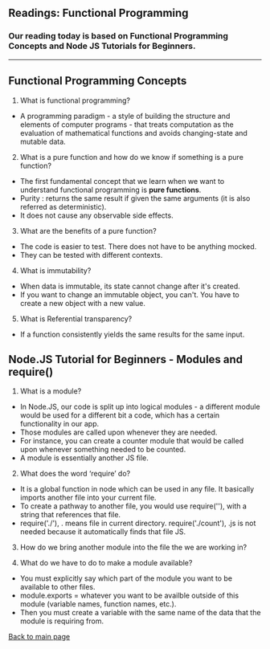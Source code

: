 ## Readings: Functional Programming 

### Our reading today is based on Functional Programming Concepts and Node JS Tutorials for Beginners. 
---

## Functional Programming Concepts 

1. What is functional programming?
- A programming paradigm - a style of building the structure and elements of computer programs - that treats computation as the evaluation of mathematical functions and avoids changing-state and mutable data. 

2. What is a pure function and how do we know if something is a pure function?
- The first fundamental concept that we learn when we want to understand functional programming is **pure functions**. 
- Purity : returns the same result if given the same arguments (it is also referred as deterministic).
- It does not cause any observable side effects. 

3. What are the benefits of a pure function?
- The code is easier to test. There does not have to be anything mocked. 
- They can be tested with different contexts. 

4. What is immutability?
- When data is immutable, its state cannot change after it's created. 
- If you want to change an immutable object, you can't. You have to create a new object with a new value. 

5. What is Referential transparency?
- If a function consistently yields the same results for the same input. 

## Node.JS Tutorial for Beginners - Modules and require()

1. What is a module?
- In Node.JS, our code is split up into logical modules - a different module would be used for a different bit a code, which has a certain functionality in our app. 
- Those modules are called upon whenever they are needed. 
- For instance, you can create a counter module that would be called upon whenever something needed to be counted. 
- A module is essentially another JS file. 

2. What does the word ‘require’ do?
- It is a global function in node which can be used in any file. It basically imports another file into your current file. 
- To create a pathway to another file, you would use require(''), with a string that references that file. 
- require('./'), . means file in current directory. require('./count'), .js is not needed because it automatically finds that file JS. 

3. How do we bring another module into the file the we are working in?

4. What do we have to do to make a module available?
- You must explicitly say which part of the module you want to be available to other files. 
- module.exports = whatever you want to be availble outside of this module (variable names, function names, etc.).
- Then you must create a variable with the same name of the data that the module is requiring from. 

[Back to main page](README.md)
